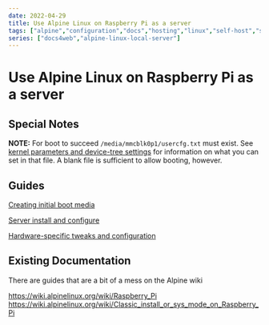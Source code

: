 ```yaml
---
date: 2022-04-29
title: Use Alpine Linux on Raspberry Pi as a server
tags: ["alpine","configuration","docs","hosting","linux","self-host","sysadmin-devops","raspberry-pi","sbc"]
series: ["docs4web","alpine-linux-local-server"]
---
```


# Use Alpine Linux on Raspberry Pi as a server

Special Notes
----------

**NOTE:** For boot to succeed `/media/mmcblk0p1/usercfg.txt` must exist. See [kernel parameters and device-tree settings](../kernel-and-hardware-notes/guides-for-setting-kernel-parameters.md#raspberry-pi) for information on what you can set in that file. A blank file is sufficient to allow booting, however.

Guides
------

[Creating initial boot media](creating-initial-boot-media/_index.md)

[Server install and configure](../server-install-config/_index.md)

[Hardware-specific tweaks and configuration](../kernel-and-hardware-notes/hardware-specific-tweaks-configs.md)

## Existing Documentation

There are guides that are a bit of a mess on the Alpine wiki

https://wiki.alpinelinux.org/wiki/Raspberry_Pi https://wiki.alpinelinux.org/wiki/Classic_install_or_sys_mode_on_Raspberry_Pi
